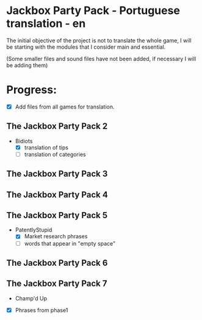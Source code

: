 # Jackbox Party Pack - Portuguese translation - en
The initial objective of the project is not to translate the whole game, I will be starting with the modules that I consider main and essential.

(Some smaller files and sound files have not been added, if necessary I will be adding them)

# Progress:
- [x]   Add files from all games for translation.

## The Jackbox Party Pack 2
 - Bidiots
   - [x]   translation of tips
   - [ ]   translation of categories

## The Jackbox Party Pack 3

## The Jackbox Party Pack 4

## The Jackbox Party Pack 5
 - PatentlyStupid
   - [x]   Market research phrases
   - [ ]   words that appear in "empty space"
   
## The Jackbox Party Pack 6

## The Jackbox Party Pack 7
 - Champ'd Up
  - [x]   Phrases from phase1
